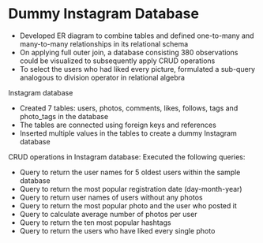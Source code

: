 # Dummy Instagram Database
- Developed ER diagram to combine tables and defined one-to-many and many-to-many relationships in its relational schema
- On applying full outer join, a database consisting 380 observations could be visualized to subsequently apply CRUD operations
- To select the users who had liked every picture, formulated a sub-query analogous to division operator in relational algebra

Instagram database
- Created 7 tables: users, photos, comments, likes, follows, tags and photo_tags in the database
- The tables are connected using foreign keys and references
- Inserted multiple values in the tables to create a dummy Instagram database

CRUD operations in Instagram database: Executed the following queries:
- Query to return the user names for 5 oldest users within the sample database
- Query to return the most popular registration date (day-month-year)
- Query to return user names of users without any photos
- Query to return the most popular photo and the user who posted it
- Query to calculate average number of photos per user
- Query to return the ten most popular hashtags
- Query to return the users who have liked every single photo
